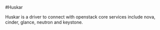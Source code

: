#Huskar

Huskar is a driver to connect with openstack core services include nova, cinder, glance, neutron and keystone.
